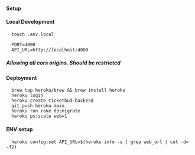 #### Setup

#### Local Development

```shell
  touch .env.local

  PORT=4000
  API_URL=http://localhost:4000
```

##### Allowing all cors origins. Should be restricted

#### Deployment

```shell
  brew tap heroku/brew && brew install heroku
  heroku login
  heroku create ticketbud-backend
  git push heroku main
  heroku run rake db:migrate
  heroku ps:scale web=1
```

#### ENV setup

```shell
  heroku config:set API_URL=$(heroku info -s | grep web_url | cut -d= -f2)
```
